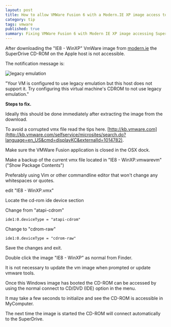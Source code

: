 ```yaml
---
layout: post
title: How to allow VMWare Fusion 6 with a Modern.IE XP image access to the SuperDrive in OSX
category: tip
tags: vmware
published: true
summary: Fixing VMWare Fusion 6 with Modern IE XP image accessing SuperDrive
---
```


After downloading the "IE8 - WinXP" VmWare image from [modern.ie](http://dev.modern.ie/tools/vms/mac/)
the SuperDrive CD-ROM on the Apple host is not accessible. 

The notification message is:

![legacy emulation](https://raw.githubusercontent.com/griffio/griffio.github.io/master/public/legacy-emulation.png)

"Your VM is configured to use legacy emulation but this host does not support it.
Try configuring this virtual machine's CDROM to not use legacy emulation."

**Steps to fix.**

Ideally this should be done immediately after extracting the image from the download.

To avoid a corrupted vmx file read the tips here. [http://kb.vmware.com](http://kb.vmware.com/selfservice/microsites/search.do?language=en_US&cmd=displayKC&externalId=1014782).

Make sure the VMWare Fusion application is closed in the OSX dock.

Make a backup of the current vmx file located in "IE8 - WinXP.vmwarevm" ("Show Package Contents") 

Preferably using Vim or other commandline editor that won't change any whitespaces or quotes.

edit "IE8 - WinXP.vmx"

Locate the cd-rom ide device section

Change from "atapi-cdrom"

~~~
ide1:0.deviceType = "atapi-cdrom"
~~~

Change to "cdrom-raw"

~~~
ide1:0.deviceType = "cdrom-raw"
~~~

Save the changes and exit.

Double click the image "IE8 - WinXP" as normal from Finder.

It is not necessary to update the vm image when prompted or update vmware tools.

Once this Windows image has booted the CD-ROM can be accessed by using the normal connect to CD/DVD (IDE) option in the menu.

It may take a few seconds to initialize and see the CD-ROM is accessible in MyComputer.

The next time the image is started the CD-ROM will connect automatically to the SuperDrive.
